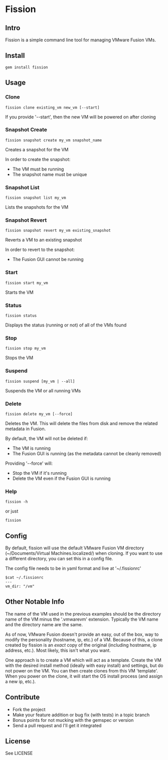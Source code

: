 # Fission

## Intro
Fission is a simple command line tool for managing VMware Fusion VMs.


## Install
    gem install fission


## Usage
### Clone
    fission clone existing_vm new_vm [--start]

If you provide '--start', then the new VM will be powered on after cloning

### Snapshot Create
    fission snapshot create my_vm snapshot_name

Creates a snapshot for the VM

In order to create the snapshot:
* The VM must be running
* The snapshot name must be unique

### Snapshot List
    fission snapshot list my_vm

Lists the snapshots for the VM

### Snapshot Revert
    fission snapshot revert my_vm existing_snapshot

Reverts a VM to an existing snapshot

In order to revert to the snapshot:
* The Fusion GUI cannot be running

### Start
    fission start my_vm

Starts the VM

### Status
    fission status

Displays the status (running or not) of all of the VMs found

### Stop
    fission stop my_vm

Stops the VM

### Suspend
    fission suspend [my_vm | --all]

Suspends the VM or all running VMs

### Delete
    fission delete my_vm [--force]

Deletes the VM.  This will delete the files from disk and remove the related metadata in Fusion.

By default, the VM will not be deleted if:
* The VM is running
* The Fusion GUI is running (as the metadata cannot be cleanly removed)

Providing '--force' will:
* Stop the VM if it's running
* Delete the VM even if the Fusion GUI is running

### Help
    fission -h

or just

    fission


## Config
By default, fission will use the default VMware Fusion VM directory
(~/Documents/Virtual Machines.localized/) when cloning.  If you want to use a
different directory, you can set this in a config file.

The config file needs to be in yaml format and live at '~/.fissionrc'

    $cat ~/.fissionrc
    ---
    vm_dir: "/vm"


## Other Notable Info
The name of the VM used in the previous examples should be the directory name 
of the VM minus the '.vmwarevm' extension.  Typically the VM name and the 
directory name are the same.

As of now, VMware Fusion doesn't provide an easy, out of
the box, way to modify the personality (hostname, ip, etc.) of a VM.  Because of
this, a clone created by fission is an _exact_ copy of the original (including
hostname, ip address, etc.).  Most likely, this isn't what you want.

One approach is to create a VM which will act as a template.  Create the VM with
the desired install method (ideally with easy install) and settings, but do not
power on the VM.  You can then create clones from this VM 'template'.  When you 
power on the clone, it will start the OS install process (and assign a new ip, etc.).


## Contribute
* Fork the project
* Make your feature addition or bug fix (with tests) in a topic branch
* Bonus points for not mucking with the gemspec or version
* Send a pull request and I'll get it integrated


## License
See LICENSE
